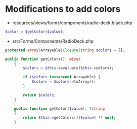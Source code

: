 # Modifications to add colors

- resources/views/forms/components/radio-deck.blade.php

```php
$color = $getColor($value);
```

- src/Forms/Components/RadioDeck.php

```php
protected array|Arrayable|Closure|string $colors = [];

public function getColors(): mixed
    {
        $colors = $this->evaluate($this->colors);

        if ($colors instanceof Arrayable) {
            $colors = $colors->toArray();
        }

        return $colors;
    }

    public function getColor($value): ?string
    {
        return $this->getColors()[$value] ?? null;
    }
```

